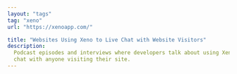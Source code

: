 ```yaml
---
layout: "tags"
tag: "xeno"
url: "https://xenoapp.com/"

title: "Websites Using Xeno to Live Chat with Website Visitors"
description:
  Podcast episodes and interviews where developers talk about using Xeno to
  chat with anyone visiting their site.
---
```

